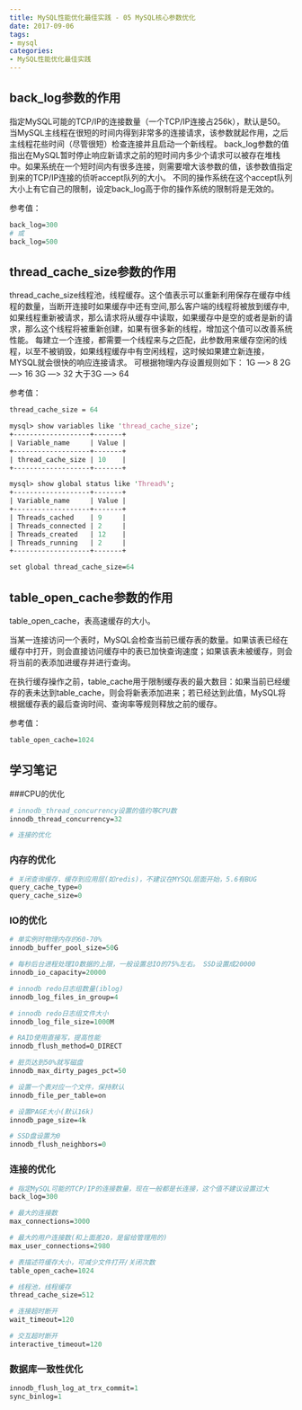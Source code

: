 ```yaml
---
title: MySQL性能优化最佳实践 - 05 MySQL核心参数优化
date: 2017-09-06
tags:
- mysql
categories:
- MySQL性能优化最佳实践
---
```


## back_log参数的作用
指定MySQL可能的TCP/IP的连接数量（一个TCP/IP连接占256k），默认是50。
当MySQL主线程在很短的时间内得到非常多的连接请求，该参数就起作用，之后主线程花些时间（尽管很短）检查连接并且启动一个新线程。
back_log参数的值指出在MySQL暂时停止响应新请求之前的短时间内多少个请求可以被存在堆栈中。如果系统在一个短时间内有很多连接，则需要增大该参数的值，该参数值指定到来的TCP/IP连接的侦听accept队列的大小。
不同的操作系统在这个accept队列大小上有它自己的限制，设定back_log高于你的操作系统的限制将是无效的。

参考值：
``` perl
back_log=300
# 或
back_log=500
```

<!-- more -->
## thread_cache_size参数的作用
thread_cache_size线程池，线程缓存。这个值表示可以重新利用保存在缓存中线程的数量，当断开连接时如果缓存中还有空间,那么客户端的线程将被放到缓存中,如果线程重新被请求，那么请求将从缓存中读取，如果缓存中是空的或者是新的请求，那么这个线程将被重新创建，如果有很多新的线程，增加这个值可以改善系统性能。
每建立一个连接，都需要一个线程来与之匹配，此参数用来缓存空闲的线程，以至不被销毁，如果线程缓存中有空闲线程，这时候如果建立新连接，MYSQL就会很快的响应连接请求。
可根据物理内存设置规则如下：
1G  ―> 8
2G  ―> 16
3G  ―> 32
大于3G  ―> 64

参考值：
``` perl
thread_cache_size = 64 

mysql> show variables like 'thread_cache_size';
+-------------------+-------+
| Variable_name     | Value |
+-------------------+-------+
| thread_cache_size | 10    |
+-------------------+-------+

mysql> show global status like 'Thread%';
+-------------------+-------+
| Variable_name     | Value |
+-------------------+-------+
| Threads_cached    | 9     |
| Threads_connected | 2     |
| Threads_created   | 12    |
| Threads_running   | 2     |
+-------------------+-------+

set global thread_cache_size=64
```

## table_open_cache参数的作用
table_open_cache，表高速缓存的大小。

当某一连接访问一个表时，MySQL会检查当前已缓存表的数量。如果该表已经在缓存中打开，则会直接访问缓存中的表已加快查询速度；如果该表未被缓存，则会将当前的表添加进缓存并进行查询。

在执行缓存操作之前，table_cache用于限制缓存表的最大数目：如果当前已经缓存的表未达到table_cache，则会将新表添加进来；若已经达到此值，MySQL将根据缓存表的最后查询时间、查询率等规则释放之前的缓存。

参考值：
``` perl
table_open_cache=1024
```

## 学习笔记
###CPU的优化
``` perl
# innodb_thread_concurrency设置的值约等CPU数
innodb_thread_concurrency=32

# 连接的优化
```

### 内存的优化
``` perl
# 关闭查询缓存，缓存到应用层(如redis)，不建议在MYSQL层面开始，5.6有BUG
query_cache_type=0
query_cache_size=0
```

### IO的优化
``` perl
# 单实例时物理内存的60-70%
innodb_buffer_pool_size=50G

# 每秒后台进程处理IO数据的上限，一般设置总IO的75%左右。 SSD设置成20000
innodb_io_capacity=20000

# innodb redo日志组数量(iblog)
innodb_log_files_in_group=4

# innodb redo日志组文件大小
innodb_log_file_size=1000M

# RAID使用直接写，提高性能
innodb_flush_method=O_DIRECT

# 脏页达到50%就写磁盘
innodb_max_dirty_pages_pct=50

# 设置一个表对应一个文件，保持默认
innodb_file_per_table=on

# 设置PAGE大小(默认16k)
innodb_page_size=4k

# SSD盘设置为0
innodb_flush_neighbors=0
```

### 连接的优化 
``` perl
# 指定MySQL可能的TCP/IP的连接数量，现在一般都是长连接，这个值不建议设置过大
back_log=300

# 最大的连接数
max_connections=3000

# 最大的用户连接数(和上面差20，是留给管理用的)
max_user_connections=2980

# 表描述符缓存大小，可减少文件打开/关闭次数
table_open_cache=1024

# 线程池，线程缓存
thread_cache_size=512

# 连接超时断开
wait_timeout=120

# 交互超时断开
interactive_timeout=120
```

### 数据库一致性优化
``` perl
innodb_flush_log_at_trx_commit=1
sync_binlog=1
```
